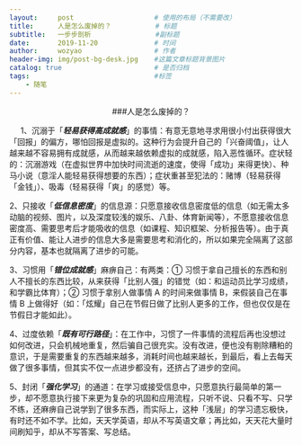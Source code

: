 ```yaml
---
layout:     post   				    # 使用的布局（不需要改）
title:      人是怎么废掉的？ 		   # 标题 
subtitle:   一步步剖析                #副标题
date:       2019-11-20 				# 时间
author:     wozyao 					# 作者
header-img: img/post-bg-desk.jpg 	#这篇文章标题背景图片
catalog: true 						# 是否归档
tags:								#标签
    - 随笔
---
```


<center>###人是怎么废掉的？</center>

&nbsp;&nbsp;&nbsp;&nbsp;&nbsp;1、沉溺于「***轻易获得高成就感***」的事情：有意无意地寻求用很小付出获得很大「回报」的偏方，哪怕回报是虚拟的。这种行为会提升自己的「兴奋阈值」，让人越来越不容易拥有成就感，从而越来越依赖虚拟的成就感，陷入恶性循环。症状轻的：沉溺游戏（在虚拟世界中加快时间流逝的速度，使得「成功」来得更快）、种马小说（意淫人能轻易获得想要的东西）；症状重甚至犯法的：赌博（轻易获得「金钱」）、吸毒（轻易获得「爽」的感觉）等。

2、只接收「***低信息密度***」的信息源：只愿意接收信息密度低的信息（如无需太多动脑的视频、图片，以及深度较浅的娱乐、八卦、体育新闻等），不愿意接收信息密度高、需要思考后才能吸收的信息（如课程、知识框架、分析报告等）。由于真正有价值、能让人进步的信息大多是需要思考和消化的，所以如果完全隔离了这部分内容，基本也就隔离了进步的可能。
 
 3、习惯用「***错位成就感***」麻痹自己：有两类：① 习惯于拿自己擅长的东西和别人不擅长的东西比较，从来获得「比别人强」的错觉（如：和运动员比学习成绩，和学霸比体育）；② 习惯于拿别人做事情 A 的时间来做事情 B，来假装自己在事情 B 上做得好（如：「炫耀」自己在节假日做了比别人更多的工作，但也仅仅是在节假日才能如此）。
 
 4、过度依赖「***既有可行路径***」：在工作中，习惯了一件事情的流程后再也没想过如何改进，只会机械地重复，然后骗自己很充实。没有改进，便也没有剔除糟粕的意识，于是需要重复的东西越来越多，消耗时间也越来越长，到最后，看上去每天做了很多事情，但其实不仅一点进步都没有，还挤占了进步的空间。
 
 5、封闭「***强化学习***」的通道：在学习或接受信息中，只愿意执行最简单的第一步，却不愿意执行接下来更为复杂的巩固和应用流程，只听不说、只看不写、只学不练，还麻痹自己说学到了很多东西，而实际上，这种「浅层」的学习遗忘极快，有时还不如不学。比如，天天学英语，却从不写英语文章；再比如，天天花大量时间刷知乎，却从不写答案、写总结。
